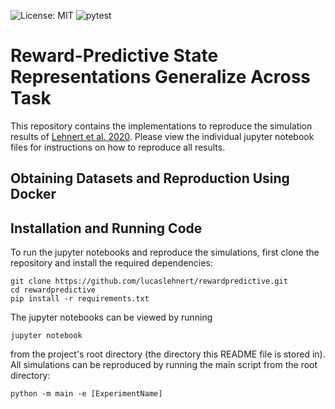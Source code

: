 ![License: MIT](https://img.shields.io/badge/License-MIT-yellow.svg)
![pytest](https://github.com/lucaslehnert/rlutils/workflows/pytest/badge.svg)

# Reward-Predictive State Representations Generalize Across Task

This repository contains the implementations to reproduce the simulation results of [Lehnert et al. 2020][paper].
Please view the individual jupyter notebook files for instructions on how to reproduce all results.

## Obtaining Datasets and Reproduction Using Docker



## Installation and Running Code

To run the jupyter notebooks and reproduce the simulations, first clone the repository and install the required 
dependencies:

```
git clone https://github.com/lucaslehnert/rewardpredictive.git
cd rewardpredictive
pip install -r requirements.txt
```

The jupyter notebooks can be viewed by running 

```
jupyter notebook
```

from the project's root directory (the directory this README file is stored in).
All simulations can be reproduced by running the main script from the root directory:

```
python -m main -e [ExperimentName]
```

[paper]: https://www.biorxiv.org/content/10.1101/653493v2
